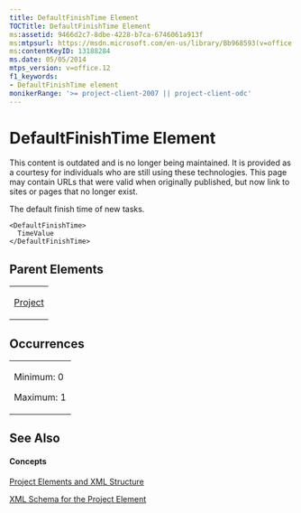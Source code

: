 ```yaml
---
title: DefaultFinishTime Element
TOCTitle: DefaultFinishTime Element
ms:assetid: 9466d2c7-8dbe-4228-b7ca-6746061a913f
ms:mtpsurl: https://msdn.microsoft.com/en-us/library/Bb968593(v=office.12)
ms:contentKeyID: 13188284
ms.date: 05/05/2014
mtps_version: v=office.12
f1_keywords:
- DefaultFinishTime element
monikerRange: '>= project-client-2007 || project-client-odc'
---
```


# DefaultFinishTime Element

This content is outdated and is no longer being maintained. It is provided as a courtesy for individuals who are still using these technologies. This page may contain URLs that were valid when originally published, but now link to sites or pages that no longer exist.

The default finish time of new tasks.

    <DefaultFinishTime>
      TimeValue
    </DefaultFinishTime>

## Parent Elements

<table>
<colgroup>
<col style="width: 100%" />
</colgroup>
<tbody>
<tr class="odd">
<td><p><a href="bb968701(v=office.12).md">Project</a></p></td>
</tr>
</tbody>
</table>

## Occurrences

<table>
<colgroup>
<col style="width: 100%" />
</colgroup>
<tbody>
<tr class="odd">
<td><p>Minimum: 0</p>
<p>Maximum: 1</p></td>
</tr>
</tbody>
</table>

## See Also

#### Concepts

[Project Elements and XML Structure](bb968439\(v=office.12\).md)

[XML Schema for the Project Element](bb968695\(v=office.12\).md)

